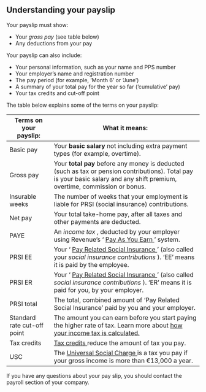##  Understanding your payslip

Your payslip must show:

  * Your _gross pay_ (see table below) 
  * Any deductions from your pay 

Your payslip can also include:

  * Your personal information, such as your name and PPS number 
  * Your employer’s name and registration number 
  * The pay period (for example, ‘Month 6’ or ‘June’) 
  * A summary of your total pay for the year so far (‘cumulative’ pay) 
  * Your tax credits and cut-off point 

The table below explains some of the terms on your payslip:

**Terms on your payslip:** |  **What it means:**  
---|---  
Basic pay  |  Your **basic salary** not including extra payment types (for example, overtime).   
Gross pay  |  Your **total pay** before any money is deducted (such as tax or pension contributions).  Total pay is your basic salary and any shift premium, overtime, commission or bonus.   
Insurable weeks  |  The number of weeks that your employment is liable for PRSI (social insurance) contributions.   
Net pay  |  Your total take-home pay, after all taxes and other payments are deducted.   
PAYE  |  An _income tax_ , deducted by your employer using Revenue’s ‘ [ Pay As You Earn ](../../../../money-and-tax/tax/income-tax/how-your-tax-is-calculated/) ’ system.   
PRSI EE  |  Your ‘ [ Pay Related Social Insurance ](../../../../social-welfare/irish-social-welfare-system/social-insurance-prsi/social-insurance/) ’ (also called your _social insurance contributions_ ).  ‘EE’ means it is paid by the employee.   
PRSI ER  |  Your ‘ [ Pay Related Social Insurance ](../../../../social-welfare/irish-social-welfare-system/social-insurance-prsi/paying-social-insurance/) ’ (also called _social insurance contributions_ ).  ‘ER’ means it is paid for you, by your employer.   
PRSI total  |  The total, combined amount of ‘Pay Related Social Insurance’ paid by you and your employer.   
Standard rate cut-off point  |  The amount you can earn before you start paying the higher rate of tax.  Learn more about [ how your income tax is calculated. ](../../../../money-and-tax/tax/income-tax/how-your-tax-is-calculated/)  
Tax credits  |  [ Tax credits ](../../../../money-and-tax/tax/income-tax-credits-and-reliefs/introduction-to-income-tax-credits-and-reliefs/) reduce the amount of tax you pay.   
USC  |  The [ Universal Social Charge ](../../../../money-and-tax/tax/income-tax/universal-social-charge/) is a tax you pay if your gross income is more than €13,000 a year.   
  
  
If you have any questions about your pay slip, you should contact the payroll
section of your company.
